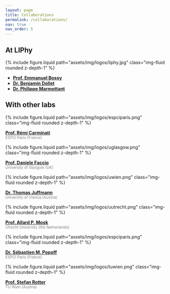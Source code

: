```yaml
---
layout: page
title: Collaborations
permalink: /collaborations/
nav: true
nav_order: 5
---
```


<div class="collaborations">

<h2 class="category">At LIPhy</h2>

<div class="row justify-content-sm-center">
    <div class="col-sm-2 mt-3 mt-md-0">
        {% include figure.liquid path="assets/img/logos/liphy.jpg" class="img-fluid rounded z-depth-1" %}
    </div>
    <div class="col-sm-10 mt-3 mt-md-0">
<ul style="list-style-type:square">
<li> <b><a href="https://www.univ-grenoble-alpes.fr/emmanuel-bossy-536767.kjsp">Prof. Emmanuel Bossy</a></b> </li>
<li> <b><a href="https://sites.google.com/site/benjamindolletcnrs/">Dr. Benjamin Dollet</a> </b></li>
<li> <b><a href="http://liphy-annuaire.univ-grenoble-alpes.fr/pages_personnelles/philippe_marmottant/Home.html">Dr. Philippe Marmottant</a> </b></li>
</ul>
    </div>
</div>

<h2 class="category">With other labs</h2>

<div class="row justify-content-sm-center">
    <div class="col-sm-2 mt-3 mt-md-0">
        {% include figure.liquid path="assets/img/logos/espciparis.png" class="img-fluid rounded z-depth-1" %}
    </div>
    <div class="col-sm-10 mt-3 mt-md-0">
<p> 
<b><a href="https://www.institut-langevin.espci.fr/remi_carminati">Prof. Rémi Carminati</a></b><br />
<small><span style="color:Gray;">ESPCI Paris (France)</span></small>
</p>
    </div>
</div>

<div class="row justify-content-sm-center">
    <div class="col-sm-2 mt-3 mt-md-0">
        {% include figure.liquid path="assets/img/logos/uglasgow.png" class="img-fluid rounded z-depth-1" %}
    </div>
    <div class="col-sm-10 mt-3 mt-md-0">
<p> 
<b><a href="https://www.physics.gla.ac.uk/xtremelight/cv.html">Prof. Daniele Faccio</a></b><br />
<small><span style="color:Gray;">University of Glasgow (UK)</span></small>
</p>
    </div>
</div>

<div class="row justify-content-sm-center">
    <div class="col-sm-2 mt-3 mt-md-0">
        {% include figure.liquid path="assets/img/logos/uwien.png" class="img-fluid rounded z-depth-1" %}
    </div>
    <div class="col-sm-10 mt-3 mt-md-0">
<p> 
<b><a href="https://imaging.univie.ac.at/people">Dr. Thomas Juffmann</a></b><br />
<small><span style="color:Gray;">University of Vienna (Austria)</span></small>
</p>
    </div>
</div>

<div class="row justify-content-sm-center">
    <div class="col-sm-2 mt-3 mt-md-0">
        {% include figure.liquid path="assets/img/logos/uutrecht.png" class="img-fluid rounded z-depth-1" %}
    </div>
    <div class="col-sm-10 mt-3 mt-md-0">
<p> 
<b><a href="https://www.uu.nl/staff/APMosk">Prof. Allard P. Mosk</a></b><br />
<small><span style="color:Gray;">Utrecht University (the Netherlands)</span></small>
</p>
    </div>
</div>

<div class="row justify-content-sm-center">
    <div class="col-sm-2 mt-3 mt-md-0">
        {% include figure.liquid path="assets/img/logos/espciparis.png" class="img-fluid rounded z-depth-1" %}
    </div>
    <div class="col-sm-10 mt-3 mt-md-0">
<p> 
<b><a href="https://www.wavefrontshaping.net/about">Dr. Sébastien M. Popoff</a></b><br />
<small><span style="color:Gray;">ESPCI Paris (France)</span></small>
</p>
    </div>
</div>

<div class="row justify-content-sm-center">
    <div class="col-sm-2 mt-3 mt-md-0">
        {% include figure.liquid path="assets/img/logos/tuwien.png" class="img-fluid rounded z-depth-1" %}
    </div>
    <div class="col-sm-10 mt-3 mt-md-0">
<p> 
<b><a href="https://rottergroup.itp.tuwien.ac.at/">Prof. Stefan Rotter</a></b><br />
<small><span style="color:Gray;">TU Wien (Austria)</span></small>
</p>
    </div>
</div>

</div>

